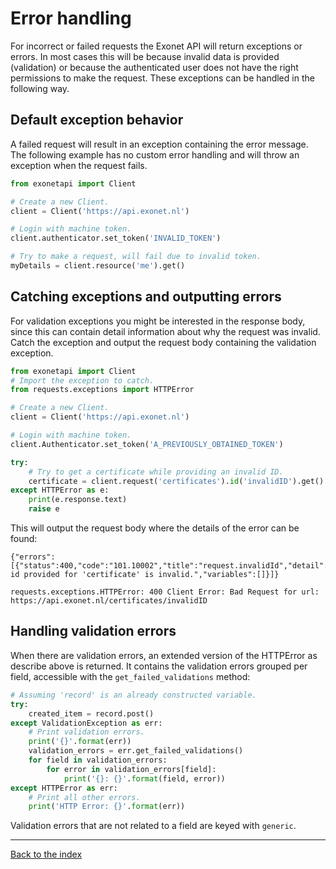 # Error handling

For incorrect or failed requests the Exonet API will return exceptions or errors. In most cases this will be because
invalid data is provided (validation) or because the authenticated user does not have the right permissions to make
the request. These exceptions can be handled in the following way.

## Default exception behavior
A failed request will result in an exception containing the error message. The following example has no custom error
handling and will throw an exception when the request fails.
```python
from exonetapi import Client

# Create a new Client.
client = Client('https://api.exonet.nl')

# Login with machine token.
client.authenticator.set_token('INVALID_TOKEN')

# Try to make a request, will fail due to invalid token.
myDetails = client.resource('me').get()
```

## Catching exceptions and outputting errors
For validation exceptions you might be interested in the response body, since this can contain detail information about
why the request was invalid. Catch the exception and output the request body containing the validation exception.

```python
from exonetapi import Client
# Import the exception to catch.
from requests.exceptions import HTTPError

# Create a new Client.
client = Client('https://api.exonet.nl')

# Login with machine token.
client.Authenticator.set_token('A_PREVIOUSLY_OBTAINED_TOKEN')

try:
    # Try to get a certificate while providing an invalid ID.
    certificate = client.request('certificates').id('invalidID').get()
except HTTPError as e:
    print(e.response.text)
    raise e
```

This will output the request body where the details of the error can be found:
```
{"errors":[{"status":400,"code":"101.10002","title":"request.invalidId","detail":"The id provided for 'certificate' is invalid.","variables":[]}]}

requests.exceptions.HTTPError: 400 Client Error: Bad Request for url: https://api.exonet.nl/certificates/invalidID
```

## Handling validation errors
When there are validation errors, an extended version of the HTTPError as describe above is returned. It contains the
validation errors grouped per field, accessible with the `get_failed_validations` method:

```python
# Assuming 'record' is an already constructed variable.
try:
    created_item = record.post()
except ValidationException as err:
    # Print validation errors.
    print('{}'.format(err))
    validation_errors = err.get_failed_validations()
    for field in validation_errors:
        for error in validation_errors[field]:
            print('{}: {}'.format(field, error))
except HTTPError as err:
    # Print all other errors.
    print('HTTP Error: {}'.format(err))
``` 

Validation errors that are not related to a field are keyed with `generic`.

---

[Back to the index](index.md)

